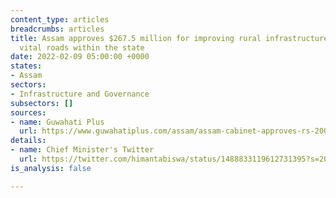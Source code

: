 ```yaml
---
content_type: articles
breadcrumbs: articles
title: Assam approves $267.5 million for improving rural infrastructure and upgrading
  vital roads within the state
date: 2022-02-09 05:00:00 +0000
states:
- Assam
sectors:
- Infrastructure and Governance
subsectors: []
sources:
- name: Guwahati Plus
  url: https://www.guwahatiplus.com/assam/assam-cabinet-approves-rs-2000-crore-for-rural-infrastructure-improvement
details:
- name: Chief Minister's Twitter
  url: https://twitter.com/himantabiswa/status/1488833119612731395?s=20&t=oapWa2Mk08hbVgETFFS8uA
is_analysis: false

---
```

